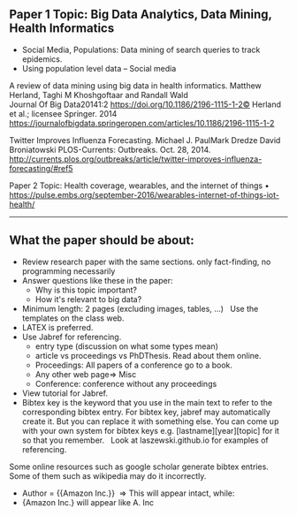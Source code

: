 ## Paper 1 Topic: Big Data Analytics, Data Mining, Health Informatics
* Social Media, Populations: Data mining of search queries to track epidemics. 
* Using population level data – Social media

A review of data mining using big data in health informatics. Matthew Herland, Taghi M Khoshgoftaar and Randall Wald  
Journal Of Big Data20141:2 https://doi.org/10.1186/2196-1115-1-2©  Herland et al.; licensee Springer. 2014
https://journalofbigdata.springeropen.com/articles/10.1186/2196-1115-1-2 

Twitter Improves Influenza Forecasting. Michael J. PaulMark Dredze David Broniatowski PLOS-Currents: Outbreaks. Oct. 28, 2014.
http://currents.plos.org/outbreaks/article/twitter-improves-influenza-forecasting/#ref5

Paper 2 Topic: Health coverage, wearables, and the internet of things
•	https://pulse.embs.org/september-2016/wearables-internet-of-things-iot-health/
________________________________________________________________________________

## What the paper should be about: 
* Review research paper with the same sections. only fact-finding, no programming necessarily
* Answer questions like these in the paper:
  * Why is this topic important?
  * How it's relevant to big data?
* Minimum length: 2 pages (excluding images, tables, ...)
 
Use the templates on the class web.
* LATEX is preferred.
* Use Jabref for referencing.
  * entry type (discussion on what some types mean)
  * article vs proceedings vs PhDThesis. Read about them online.
  * Proceedings: All papers of a conference go to a book.
  * Any other web page=> Misc
  * Conference: conference without any proceedings
* View tutorial for Jabref.
* Bibtex key is the keyword that you use in the main text to refer to the corresponding bibtex entry. For bibtex key, jabref may automatically create it. But you can replace it with something else. You can come up with your own system for bibtex keys e.g. [lastname][year][topic] for it so that you remember.
 
Look at laszewski.github.io for examples of referencing.

Some online resources such as google scholar generate bibtex entries. Some of them such as wikipedia may do it incorrectly.
* Author = {{Amazon Inc.}}  => This will appear intact, while:
* {Amazon Inc.} will appear like A. Inc
 


 

